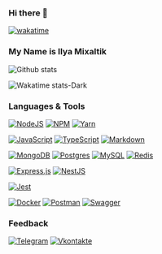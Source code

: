 <!--
**ilyamixaltik/ilyamixaltik** is a ✨ _special_ ✨ repository because its `README.md` (this file) appears on your GitHub profile.

Here are some ideas to get you started:

- 🔭 I’m currently working on ...
- 🌱 I’m currently learning ...
- 👯 I’m looking to collaborate on ...
- 🤔 I’m looking for help with ...
- 💬 Ask me about ...
- 📫 How to reach me: ...
- 😄 Pronouns: ...
- ⚡ Fun fact: ...
-->

### Hi there 👋
[![wakatime](https://wakatime.com/badge/user/a40f6f25-efba-4270-8d6e-3c25acb4eb64.svg)](https://wakatime.com/@a40f6f25-efba-4270-8d6e-3c25acb4eb64)

### My Name is Ilya Mixaltik

<!-- ![Top Languages Card](https://github-readme-stats.vercel.app/api/top-langs/?username=ilyamixaltik&theme=dark&layout=compact) -->

![Github stats](https://github-readme-stats.vercel.app/api?username=ilyamixaltik&theme=dark&show_icons=true&count_private=true)

![Wakatime stats-Dark](https://github-readme-stats.vercel.app/api/wakatime?username=ilya_mixaltik&theme=dark&locale=en&layout=compact#gh-dark-mode-only)

### Languages & Tools
[![NodeJS](https://img.shields.io/badge/node.js-6DA55F?style=for-the-badge&logo=node.js&logoColor=white)](https://nodejs.org)
[![NPM](https://img.shields.io/badge/NPM-%23000000.svg?style=for-the-badge&logo=npm&logoColor=white)](https://www.npmjs.com)
[![Yarn](https://img.shields.io/badge/yarn-%232C8EBB.svg?style=for-the-badge&logo=yarn&logoColor=white)](https://yarnpkg.com)

[![JavaScript](https://img.shields.io/badge/javascript-%23323330.svg?style=for-the-badge&logo=javascript&logoColor=%23F7DF1E)](https://javascript.com)
[![TypeScript](https://img.shields.io/badge/typescript-%23007ACC.svg?style=for-the-badge&logo=typescript&logoColor=white)](https://typescriptlang.org)
[![Markdown](https://img.shields.io/badge/markdown-%23000000.svg?style=for-the-badge&logo=markdown&logoColor=white)](https://markdownguide.org)

[![MongoDB](https://img.shields.io/badge/MongoDB-%234ea94b.svg?style=for-the-badge&logo=mongodb&logoColor=white)](https://mongodb.com)
[![Postgres](https://img.shields.io/badge/postgres-%23316192.svg?style=for-the-badge&logo=postgresql&logoColor=white)](https://postgresql.org)
[![MySQL](https://img.shields.io/badge/mysql-%2300f.svg?style=for-the-badge&logo=mysql&logoColor=white)](https://mysql.com)
[![Redis](https://img.shields.io/badge/redis-%23DD0031.svg?style=for-the-badge&logo=redis&logoColor=white)](https://redis.io)

[![Express.js](https://img.shields.io/badge/express.js-%23404d59.svg?style=for-the-badge&logo=express&logoColor=%2361DAFB)](https://expressjs.com)
[![NestJS](https://img.shields.io/badge/nestjs-%23E0234E.svg?style=for-the-badge&logo=nestjs&logoColor=white)](https://nestjs.com)

[![Jest](https://img.shields.io/badge/-jest-%23C21325?style=for-the-badge&logo=jest&logoColor=white)](https://jestjs.io)

[![Docker](https://img.shields.io/badge/docker-%230db7ed.svg?style=for-the-badge&logo=docker&logoColor=white)](https://docker.com)
[![Postman](https://img.shields.io/badge/Postman-FF6C37?style=for-the-badge&logo=postman&logoColor=white)](https://postman.com)
[![Swagger](https://img.shields.io/badge/-Swagger-%23Clojure?style=for-the-badge&logo=swagger&logoColor=white)](https://swagger.io)

### Feedback
[![Telegram](https://img.shields.io/badge/Telegram-2CA5E0?style=for-the-badge&logo=telegram&logoColor=white)](https://t.me/ilya_mixaltik)
[![Vkontakte](https://img.shields.io/badge/-Vkontakte-003f5c?style=for-the-badge&logo=Vk)](https://vk.com/ilya_mixaltik)
